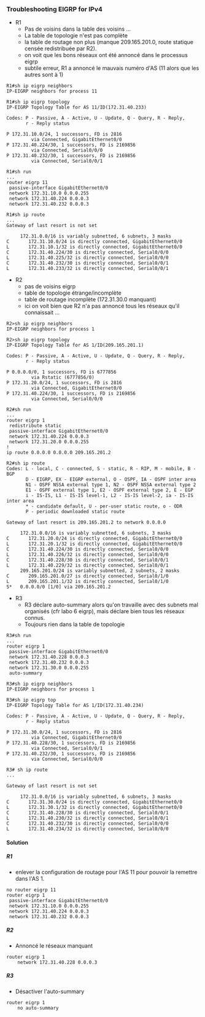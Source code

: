 ### Troubleshooting EIGRP for IPv4

* R1
  * Pas de voisins dans la table des voisins ...
  * La table de topologie n'est pas complète
  * la table de routage non plus (manque 209.165.201.0, route statique censée
  redistribuée par R2).
  * on voit que les bons réseaux ont été annoncé dans le processus eigrp 
  * subtile erreur, R1 a annoncé le mauvais numéro d'AS (11 alors que les autres sont à 1)
```
R1#sh ip eigrp neighbors 
IP-EIGRP neighbors for process 11

R1#sh ip eigrp topology 
IP-EIGRP Topology Table for AS 11/ID(172.31.40.233)

Codes: P - Passive, A - Active, U - Update, Q - Query, R - Reply,
       r - Reply status

P 172.31.10.0/24, 1 successors, FD is 2816
         via Connected, GigabitEthernet0/0
P 172.31.40.224/30, 1 successors, FD is 2169856
         via Connected, Serial0/0/0
P 172.31.40.232/30, 1 successors, FD is 2169856
         via Connected, Serial0/0/1

R1#sh run 
...				 
router eigrp 11
 passive-interface GigabitEthernet0/0
 network 172.31.10.0 0.0.0.255
 network 172.31.40.224 0.0.0.3
 network 172.31.40.232 0.0.0.3
 
R1#sh ip route
...
Gateway of last resort is not set

     172.31.0.0/16 is variably subnetted, 6 subnets, 3 masks
C       172.31.10.0/24 is directly connected, GigabitEthernet0/0
L       172.31.10.1/32 is directly connected, GigabitEthernet0/0
C       172.31.40.224/30 is directly connected, Serial0/0/0
L       172.31.40.225/32 is directly connected, Serial0/0/0
C       172.31.40.232/30 is directly connected, Serial0/0/1
L       172.31.40.233/32 is directly connected, Serial0/0/1
```

* R2 
  * pas de voisins eigrp 
  * table de topologie étrange/incomplète
  * table de routage incomplète (172.31.30.0 manquant)
  * ici on voit bien que R2 n'a pas annoncé tous les réseaux qu'il connaissait ...
```
R2>sh ip eigrp neighbors 
IP-EIGRP neighbors for process 1

R2>sh ip eigrp topology 
IP-EIGRP Topology Table for AS 1/ID(209.165.201.1)

Codes: P - Passive, A - Active, U - Update, Q - Query, R - Reply,
       r - Reply status

P 0.0.0.0/0, 1 successors, FD is 6777856
         via Rstatic (6777856/0)
P 172.31.20.0/24, 1 successors, FD is 2816
         via Connected, GigabitEthernet0/0
P 172.31.40.224/30, 1 successors, FD is 2169856
         via Connected, Serial0/0/0

R2#sh run 
...
router eigrp 1
 redistribute static 
 passive-interface GigabitEthernet0/0
 network 172.31.40.224 0.0.0.3
 network 172.31.20.0 0.0.0.255
!
ip route 0.0.0.0 0.0.0.0 209.165.201.2 
 
R2#sh ip route
Codes: L - local, C - connected, S - static, R - RIP, M - mobile, B - BGP
       D - EIGRP, EX - EIGRP external, O - OSPF, IA - OSPF inter area
       N1 - OSPF NSSA external type 1, N2 - OSPF NSSA external type 2
       E1 - OSPF external type 1, E2 - OSPF external type 2, E - EGP
       i - IS-IS, L1 - IS-IS level-1, L2 - IS-IS level-2, ia - IS-IS inter area
       * - candidate default, U - per-user static route, o - ODR
       P - periodic downloaded static route

Gateway of last resort is 209.165.201.2 to network 0.0.0.0

     172.31.0.0/16 is variably subnetted, 6 subnets, 3 masks
C       172.31.20.0/24 is directly connected, GigabitEthernet0/0
L       172.31.20.1/32 is directly connected, GigabitEthernet0/0
C       172.31.40.224/30 is directly connected, Serial0/0/0
L       172.31.40.226/32 is directly connected, Serial0/0/0
C       172.31.40.228/30 is directly connected, Serial0/0/1
L       172.31.40.229/32 is directly connected, Serial0/0/1
     209.165.201.0/24 is variably subnetted, 2 subnets, 2 masks
C       209.165.201.0/27 is directly connected, Serial0/1/0
L       209.165.201.1/32 is directly connected, Serial0/1/0
S*   0.0.0.0/0 [1/0] via 209.165.201.2
```

* R3
  * R3 déclare auto-summary alors qu'on travaille avec des subnets mal organisés (cfr labo 6 eigrp),
	mais déclare bien tous les réseaux connus.
  * Toujours rien dans la table de topologie 
	
```
R3#sh run 
...
router eigrp 1
 passive-interface GigabitEthernet0/0
 network 172.31.40.228 0.0.0.3
 network 172.31.40.232 0.0.0.3
 network 172.31.30.0 0.0.0.255
 auto-summary
 
R3#sh ip eigrp neighbors 
IP-EIGRP neighbors for process 1

R3#sh ip eigrp top
IP-EIGRP Topology Table for AS 1/ID(172.31.40.234)

Codes: P - Passive, A - Active, U - Update, Q - Query, R - Reply,
       r - Reply status

P 172.31.30.0/24, 1 successors, FD is 2816
         via Connected, GigabitEthernet0/0
P 172.31.40.228/30, 1 successors, FD is 2169856
         via Connected, Serial0/0/1
P 172.31.40.232/30, 1 successors, FD is 2169856
         via Connected, Serial0/0/0

R3# sh ip route
...

Gateway of last resort is not set

     172.31.0.0/16 is variably subnetted, 6 subnets, 3 masks
C       172.31.30.0/24 is directly connected, GigabitEthernet0/0
L       172.31.30.1/32 is directly connected, GigabitEthernet0/0
C       172.31.40.228/30 is directly connected, Serial0/0/1
L       172.31.40.230/32 is directly connected, Serial0/0/1
C       172.31.40.232/30 is directly connected, Serial0/0/0
L       172.31.40.234/32 is directly connected, Serial0/0/0
```
#### Solution

##### R1 
* enlever la configuration de routage pour l'AS 11 pour pouvoir la remettre dans 
l'AS 1.

```
no router eigrp 11
router eigrp 1
 passive-interface GigabitEthernet0/0
 network 172.31.10.0 0.0.0.255
 network 172.31.40.224 0.0.0.3
 network 172.31.40.232 0.0.0.3
```

##### R2

* Annoncé le réseaux manquant
```
router eigrp 1 
	network 172.31.40.228 0.0.0.3
```

##### R3

* Désactiver l'auto-summary

```
router eigrp 1
	no auto-summary
```
